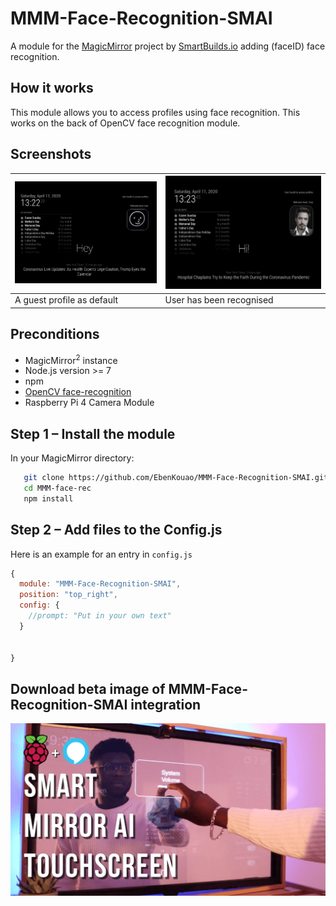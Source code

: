 # MMM-Face-Recognition-SMAI

A module for the [MagicMirror](https://github.com/MichMich/MagicMirror) project by [SmartBuilds.io](http:smartbuilds.io) adding (faceID) face recognition.

## How it works
This module allows you to access profiles using face recognition. This works on the back of OpenCV face recognition module. 

## Screenshots
| ![FaceID Guest](img/readme/face-recognition-guest-smai.png) | ![Face ID Detected](img/readme/face-recognition-stark-smai.png) | 
|---|---|
| A guest profile as default | User has been recognised |


## Preconditions

* MagicMirror<sup>2</sup> instance
* Node.js version >= 7
* npm
* [OpenCV face-recognition](https://github.com/ageitgey/face_recognition)
* Raspberry Pi 4 Camera Module


## Step 1 – Install the module
In your MagicMirror directory:

```bash cd modules
   git clone https://github.com/EbenKouao/MMM-Face-Recognition-SMAI.git
   cd MMM-face-rec
   npm install
```

## Step 2 – Add files to the Config.js
Here is an example for an entry in `config.js`

```javascript
{
  module: "MMM-Face-Recognition-SMAI",
  position: "top_right",
  config: {
    //prompt: "Put in your own text"
  }
  
  
}
```

## Download beta image of MMM-Face-Recognition-SMAI integration
![Face Recognition on Raspberry Pi 4](img/readme/touchscreen-ui.png)
